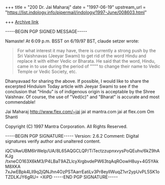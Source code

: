 +++
title = "200 Dr. Jai Maharaj"
date = "1997-06-19"
upstream_url = "https://list.indology.info/pipermail/indology/1997-June/008603.html"

+++
[Archive link](https://list.indology.info/pipermail/indology/1997-June/008603.html)

-----BEGIN PGP SIGNED MESSAGE-----

Namaste! At 6:09 p.m. BSST on 6/19/97 BST, claude setzer wrote:
> For what interest it may have, there is currently a 
> strong push by the Sri Vaishnavas (Jeeyar Swami) to 
> get rid of the word Hindu and replace it with
> either Vedic or Bharata. He said that the word, Hindu, 
> came in to use during the period of """" to change 
> their name to Vedic Temple or Vedic Society, etc.

Dhanyavaad for sharing the above.  If possible, I would
like to share the excerpted Hinduism Today article with 
Jeeyar Swami to see if the conclusion that "Hindu" is of
indigenous origin is acceptable by the Shree Vaishnav.
Of course, the use of "Ved(ic)" and "Bharat" is accurate
and most commendable!

Jai Maharaj
http://www.flex.com/~jai
jai at mantra.com   jai at flex.com
Om Shanti

Copyright (C) 1997 Mantra Corporation. All Rights Reserved.

-----BEGIN PGP SIGNATURE-----
Version: 2.6.2
Comment: Digital signatures verify author and unaltered content.

iQCVAwUBM6lrWelp/UA/8L65AQGCLQP/TiTectzzupnxvysPoQEuhv/6kZ9hAKJg
/txneCO163X6kM3/P4LBaT9AZLlcyXrgbvdePW63tqAqROowH8uy+4G5YAkM8XKA
7xJwEBpk4Lll9q2jQNJhn4OzPSTAarrEatiLv3Pr8eyIlWuqZ1vr2ypUvPL5SK1o
TZDLKJY6gRU=
=XiPD
-----END PGP SIGNATURE-----






